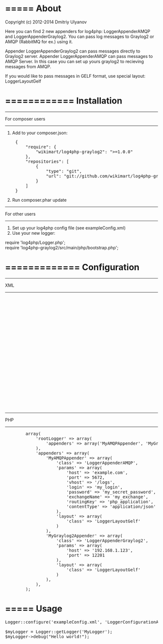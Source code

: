 =====
About
=====
Copyright (c) 2012-2014 Dmitriy Ulyanov

Here you can find 2 new appenders for log4php: LoggerAppenderAMQP and LoggerAppenderGraylog2.
You can pass log messages to Graylog2 or AMQP (RabbitMQ for ex.) using it.

Appender LoggerAppenderGraylog2 can pass messages directly to Graylog2 server.
Appender LoggerAppenderAMQP can pass messages to AMQP Server. In this case you can set up yours graylog2 to recieving messages from AMQP.

If you would like to pass messages in GELF format, use special layout: LoggerLayoutGelf

============
Installation
============

******************
For composer users
******************

1. Add to your composer.json:<br/>
<pre>
    {
        "require": {
            "wikimart/log4php-graylog2": ">=1.0.0"
        },
        "repositories": [
            {
                "type": "git",
                "url": "git://github.com/wikimart/log4php-graylog2.git"
            }
        ]
    }
</pre>

2. Run composer.phar update

***************
For other users
***************

1. Set up your log4php config file (see exampleConfig.xml)
2. Use your new logger:

require 'log4php/Logger.php';<br />
require 'log4php-graylog2/src/main/php/bootstrap.php';

=============
Configuration
=============

***
XML
***

<pre>
        <configuration xmlns="http://logging.apache.org/log4php/">
            <appender name="MyAMQPAppender" class="LoggerAppenderAMQP">
                <param name="host" value="example.com" />
                <param name="port" value="5672" />
                <param name="vhost" value="/logs" />
                <param name="login" value="my_login" />
                <param name="password" value="my_secret_password" />
                <param name="exchangeName" value="my_exchange" />
                <param name="routingKey" value="php_application" />
                <param name="contentType" value="application/json" />
                <layout class="LoggerLayoutGelf" />
            </appender>
            <appender name="MyGraylog2Appender" class="LoggerAppenderGraylog2">
                <param name="host" value="192.168.1.123" />
                <param name="port" value="12201" />
                <layout class="LoggerLayoutGelf" />
            </appender>
            <root>
                <level value="DEBUG" />
                <appender_ref ref="MyAMQPAppender" />
                <appender_ref ref="MyGraylog2Appender" />
            </root>
        </configuration>
</pre>

***
PHP
***

<pre>
        array(
            'rootLogger' => array(
                'appenders' => array('MyAMQPAppender', 'MyGraylog2Appender')
            ),
            'appenders' => array(
                'MyAMQPAppender' => array(
                    'class' => 'LoggerAppenderAMQP',
                    'params' => array(
                        'host' => 'example.com',
                        'port' => 5672,
                        'vhost' => '/logs',
                        'login' => 'my_login',
                        'password' => 'my_secret_password',
                        'exchangeName' => 'my_exchange',
                        'routingKey' => 'php_application',
                        'contentType' => 'application/json'
                    ),
                    'layout' => array(
                        'class' => 'LoggerLayoutGelf'
                    )
                ),
                'MyGraylog2Appender' => array(
                    'class' => 'LoggerAppenderGraylog2',
                    'params' => array(
                        'host' => '192.168.1.123',
                        'port' => 12201
                    ),
                    'layout' => array(
                        'class' => 'LoggerLayoutGelf'
                    )
                ),
            ),
        );
</pre>

=====
Usage
=====

<pre>
Logger::configure('exampleConfig.xml', 'LoggerConfigurationAdapterXML');

$myLogger = Logger::getLogger('MyLogger');
$myLogger->debug("Hello world!");
</pre>
